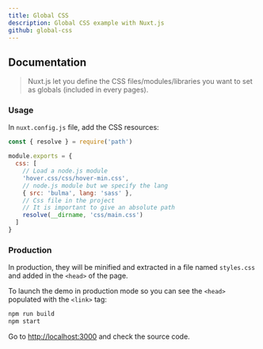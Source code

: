 ```yaml
---
title: Global CSS
description: Global CSS example with Nuxt.js
github: global-css
---
```


## Documentation

> Nuxt.js let you define the CSS files/modules/libraries you want to set as globals (included in every pages).

### Usage

In `nuxt.config.js` file, add the CSS resources:

```js
const { resolve } = require('path')

module.exports = {
  css: [
    // Load a node.js module
    'hover.css/css/hover-min.css',
    // node.js module but we specify the lang
    { src: 'bulma', lang: 'sass' },
    // Css file in the project
    // It is important to give an absolute path
    resolve(__dirname, 'css/main.css')
  ]
}
```

### Production

In production, they will be minified and extracted in a file named `styles.css` and added in the `<head>` of the page.

To launch the demo in production mode so you can see the `<head>` populated with the `<link>` tag:

```bash
npm run build
npm start
```

Go to [http://localhost:3000](http://localhost:3000) and check the source code.
